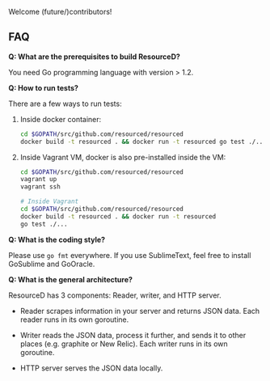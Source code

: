 Welcome (future/)contributors!

## FAQ

**Q: What are the prerequisites to build ResourceD?**

You need Go programming language with version > 1.2.


**Q: How to run tests?**

There are a few ways to run tests:

1. Inside docker container:
    ```bash
    cd $GOPATH/src/github.com/resourced/resourced
    docker build -t resourced . && docker run -t resourced go test ./...
    ```

2. Inside Vagrant VM, docker is also pre-installed inside the VM:
    ```bash
    cd $GOPATH/src/github.com/resourced/resourced
    vagrant up
    vagrant ssh

    # Inside Vagrant
    cd $GOPATH/src/github.com/resourced/resourced
    docker build -t resourced . && docker run -t resourced
    go test ./...
    ```


**Q: What is the coding style?**

Please use `go fmt` everywhere. If you use SublimeText, feel free to install GoSublime and GoOracle.


**Q: What is the general architecture?**

ResourceD has 3 components: Reader, writer, and HTTP server.

* Reader scrapes information in your server and returns JSON data. Each reader runs in its own goroutine.

* Writer reads the JSON data, process it further, and sends it to other places (e.g. graphite or New Relic). Each writer runs in its own goroutine.

* HTTP server serves the JSON data locally.